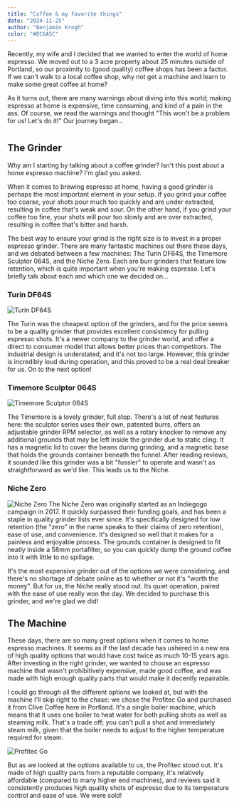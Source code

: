 ```yaml
---
title: "Coffee & my favorite things"
date: "2024-11-25"
author: "Benjamin Krogh"
color: "#EC6A5C"
---
```


<p class="intro-paragraph">
Recently, my wife and I decided that we wanted to enter the world of home espresso. We moved out to a 3 acre property about 25 minutes outside of Portland, so our proximity to (good quality) coffee shops has been a factor. If we can't walk to a local coffee shop, why not get a machine and learn to make some great coffee at home?
</p>

<p class="intro-paragraph">
As it turns out, there are many warnings about diving into this world; making espresso at home is expensive, time consuming, and kind of a pain in the ass. Of course, we read the warnings and thought "This won't be a problem for us! Let's do it!" Our journey began...
</p>

<div style="margin-bottom: 2.5rem;"></div>

## The Grinder

Why am I starting by talking about a coffee grinder? Isn't this post about a home espresso machine? I'm glad you asked.

When it comes to brewing espresso at home, having a good grinder is perhaps the most important element in your setup. If you grind your coffee too coarse, your shots pour much too quickly and are under extracted, resulting in coffee that's weak and sour. On the other hand, if you grind your coffee too fine, your shots will pour too slowly and are over extracted, resulting in coffee that's bitter and harsh.

The best way to ensure your grind is the right size is to invest in a proper espresso grinder. There are many fantastic machines out there these days, and we debated between a few machines: The Turin DF64S, the Timemore Sculptor 064S, and the Niche Zero. Each are burr grinders that feature low retention, which is quite important when you're making espresso. Let's briefly talk about each and which one we decided on...

### Turin DF64S

![Turin DF64S](/images/blog/turin-blog.png)

The Turin was the cheapest option of the grinders, and for the price seems to be a quality grinder that provides excellent consistency for pulling espresso shots. It's a newer company to the grinder world, and offer a direct to consumer model that allows better prices than competitors. The industrial design is understated, and it's not too large. However, this grinder is incredibly loud during operation, and this proved to be a real deal breaker for us. On to the next option!

### Timemore Sculptor 064S

![Timemore Sculptor 064S](/images/blog/timemore-blog.png)

The Timemore is a lovely grinder, full stop. There's a lot of neat features here: the sculptor series uses their own, patented burrs, offers an adjustable grinder RPM selector, as well as a rotary knocker to remove any additional grounds that may be left inside the grinder due to static cling. It has a magnetic lid to cover the beans during grinding, and a magnetic base that holds the grounds container beneath the funnel. After reading reviews, it sounded like this grinder was a bit "fussier" to operate and wasn't as straightforward as we'd like. This leads us to the Niche.

### Niche Zero

![Niche Zero](/images/blog/niche-blog.png)
The Niche Zero was originally started as an Indiegogo campaign in 2017. It quickly surpassed their funding goals, and has been a staple in quality grinder lists ever since. It's specifically designed for low retention (the "zero" in the name speaks to their claims of zero retention), ease of use, and convenience. It's designed so well that it makes for a painless and enjoyable process. The grounds container is designed to fit neatly inside a 58mm portafilter, so you can quickly dump the ground coffee into it with little to no spillage.

It's the most expensive grinder out of the options we were considering, and there's no shortage of debate online as to whether or not it's "worth the money". But for us, the Niche really stood out. Its quiet operation, paired with the ease of use really won the day. We decided to purchase this grinder, and we're glad we did!

## The Machine

These days, there are so many great options when it comes to home espresso machines. It seems as if the last decade has ushered in a new era of high quality options that would have cost twice as much 10-15 years ago. After investing in the right grinder, we wanted to choose an espresso machine that wasn't prohibitively expensive, made good coffee, and was made with high enough quality parts that would make it decently repairable.

I could go through all the different options we looked at, but with the machine I'll skip right to the chase: we chose the Profitec Go and purchased it from Clive Coffee here in Portland. It's a single boiler machine, which means that it uses one boiler to heat water for both pulling shots as well as steaming milk. That's a trade off; you can't pull a shot and immediately steam milk, given that the boiler needs to adjust to the higher temperature required for steam.

![Profitec Go](/images/blog/profitec-blog.png)

But as we looked at the options available to us, the Profitec stood out. It's made of high quality parts from a reputable company, it's relatively affordable (compared to many higher end machines), and reviews said it consistently produces high quality shots of espresso due to its temperature control and ease of use. We were sold! 